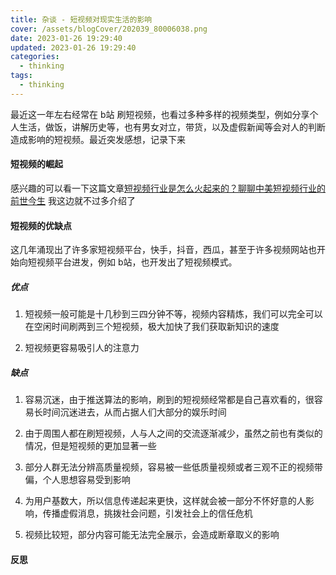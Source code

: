 ```yaml
---
title: 杂谈 - 短视频对现实生活的影响
cover: /assets/blogCover/202039_80006038.png
date: 2023-01-26 19:29:40
updated: 2023-01-26 19:29:40
categories:
  - thinking
tags:
  - thinking
---
```


最近这一年左右经常在 b站 刷短视频，也看过多种多样的视频类型，例如分享个人生活，做饭，讲解历史等，也有男女对立，带货，以及虚假新闻等会对人的判断造成影响的短视频。最近突发感想，记录下来

#### 短视频的崛起

感兴趣的可以看一下这篇文章[短视频行业是怎么火起来的？聊聊中美短视频行业的前世今生](https://posts.careerengine.us/p/60861e3d682f285b7c354a32) 我这边就不过多介绍了

#### 短视频的优缺点

这几年涌现出了许多家短视频平台，快手，抖音，西瓜，甚至于许多视频网站也开始向短视频平台进发，例如 b站，也开发出了短视频模式。

##### 优点

1. 短视频一般可能是十几秒到三四分钟不等，视频内容精炼，我们可以完全可以在空闲时间刷两到三个短视频，极大加快了我们获取新知识的速度

2. 短视频更容易吸引人的注意力

##### 缺点

1. 容易沉迷，由于推送算法的影响，刷到的短视频经常都是自己喜欢看的，很容易长时间沉迷进去，从而占据人们大部分的娱乐时间

2. 由于周围人都在刷短视频，人与人之间的交流逐渐减少，虽然之前也有类似的情况，但是短视频的更加显著一些

3. 部分人群无法分辨高质量视频，容易被一些低质量视频或者三观不正的视频带偏，个人思想容易受到影响

4. 为用户基数大，所以信息传递起来更快，这样就会被一部分不怀好意的人影响，传播虚假消息，挑拨社会问题，引发社会上的信任危机

5. 视频比较短，部分内容可能无法完全展示，会造成断章取义的影响

#### 反思